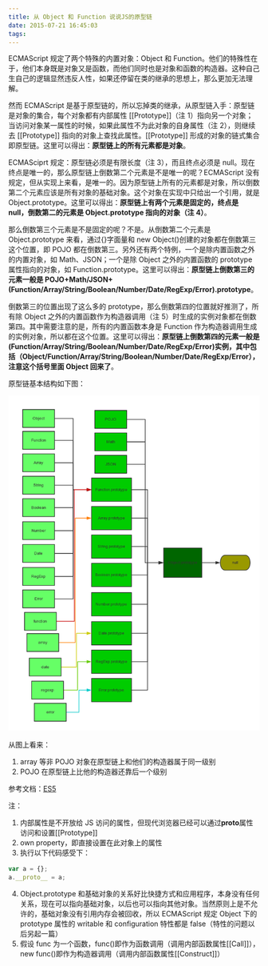 ```yaml
---
title: 从 Object 和 Function 说说JS的原型链
date: 2015-07-21 16:45:03
tags:
---
```


ECMAScript 规定了两个特殊的内置对象：Object 和 Function。他们的特殊性在于，他们本身既是对象又是函数，而他们同时也是对象和函数的构造器。这种自己生自己的逻辑显然违反人性，如果还停留在类的继承的思想上，那么更加无法理解。

然而 ECMAScript 是基于原型链的，所以忘掉类的继承，从原型链入手：原型链是对象的集合，每个对象都有内部属性 [[Prototype]]（注 1）指向另一个对象；当访问对象某一属性的时候，如果此属性不为此对象的自身属性（注 2），则继续去 [[Prototype]] 指向的对象上查找此属性。[[Prototype]] 形成的对象的链式集合即原型链。这里可以得出：**原型链上的所有元素都是对象**。

ECMASciprt 规定：原型链必须是有限长度（注 3），而且终点必须是 null。现在终点是唯一的，那么原型链上倒数第二个元素是不是唯一的呢？ECMAScript 没有规定，但从实现上来看，是唯一的。因为原型链上所有的元素都是对象，所以倒数第二个元素应该是所有对象的基础对象。这个对象在实现中只给出一个引用，就是 Object.prototype。这里可以得出：**原型链上有两个元素是固定的，终点是 null，倒数第二的元素是 Object.prototype 指向的对象（注 4）**。

那么倒数第三个元素是不是固定的呢？不是。从倒数第二个元素是 Object.prototype 来看，通过{}字面量和 new Object()创建的对象都在倒数第三这个位置，即 POJO 都在倒数第三。另外还有两个特例，一个是除内置函数之外的内置对象，如 Math、JSON；一个是除 Object 之外的内置函数的 prototype 属性指向的对象，如 Function.prototype。这里可以得出：**原型链上倒数第三的元素一般是 POJO+Math/JSON+(Function/Array/String/Boolean/Number/Date/RegExp/Error).prototype**。

倒数第三的位置出现了这么多的 prototype，那么倒数第四的位置就好推测了，所有除 Object 之外的内置函数作为构造器调用（注 5）时生成的实例对象都在倒数第四。其中需要注意的是，所有的内置函数本身是 Function 作为构造器调用生成的实例对象，所以都在这个位置。这里可以得出：**原型链上倒数第四的元素一般是(Function/Array/String/Boolean/Number/Date/RegExp/Error)实例，其中包括（Object/Function/Array/String/Boolean/Number/Date/RegExp/Error），注意这个括号里面 Object 回来了**。

原型链基本结构如下图：

![1](/assets/image/proto/1.png)

从图上看来：

1. array 等非 POJO 对象在原型链上和他们的构造器属于同一级别
2. POJO 在原型链上比他的构造器还靠后一个级别

参考文档：[ES5](https://www.w3.org/html/ig/zh/wiki/ES5)

注：

1. 内部属性是不开放给 JS 访问的属性，但现代浏览器已经可以通过**proto**属性访问和设置[[Prototype]]
2. own property，即直接设置在此对象上的属性
3. 执行以下代码感受下：

```js
var a = {};
a.__proto__ = a;
```

4. Object.prototype 和基础对象的关系好比快捷方式和应用程序，本身没有任何关系，现在可以指向基础对象，以后也可以指向其他对象。当然原则上是不允许的，基础对象没有引用内存会被回收，所以 ECMAScript 规定 Object 下的 prototype 属性的 writable 和 configuration 特性都是 false（特性的问题以后另起一篇）
5. 假设 func 为一个函数，func()即作为函数调用（调用内部函数属性[[Call]]），new func()即作为构造器调用（调用内部函数属性[[Construct]]）
